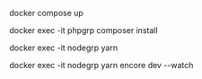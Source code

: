 docker compose up

docker exec -it phpgrp composer install

docker exec -it nodegrp yarn

docker exec -it nodegrp yarn encore dev --watch
